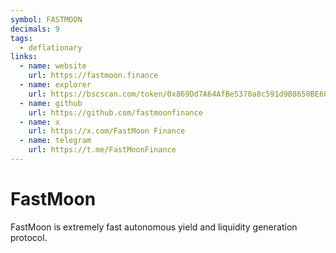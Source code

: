 ```yaml
---
symbol: FASTMOON
decimals: 9
tags:
  - deflationary
links:
  - name: website
    url: https://fastmoon.finance
  - name: explorer
    url: https://bscscan.com/token/0x869Dd7A64AfBe5370a8c591d9B8650BE60c0B8f6
  - name: github
    url: https://github.com/fastmoonfinance
  - name: x
    url: https://x.com/FastMoon Finance
  - name: telegram
    url: https://t.me/FastMoonFinance
---
```


# FastMoon

FastMoon is extremely fast autonomous yield and liquidity generation protocol.
